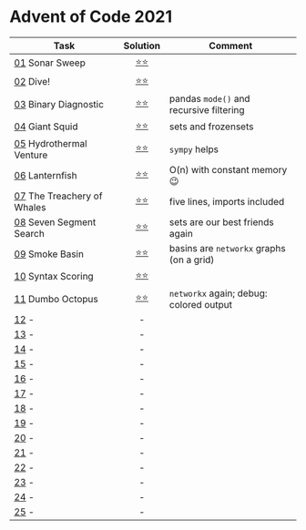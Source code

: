 # Advent of Code 2021

|Task|Solution|Comment|
|---|:---:|---|
|[01](https://adventofcode.com/2021/day/1)  Sonar Sweep          |[⭐⭐](2021/day_01.py)||
|[02](https://adventofcode.com/2021/day/2)  Dive!                |[⭐⭐](2021/day_02.py)||
|[03](https://adventofcode.com/2021/day/3)  Binary Diagnostic    |[⭐⭐](2021/day_03.py)| pandas `mode()` and recursive filtering|
|[04](https://adventofcode.com/2021/day/4)  Giant Squid          |[⭐⭐](2021/day_04.py)| sets and frozensets |
|[05](https://adventofcode.com/2021/day/5)  Hydrothermal Venture |[⭐⭐](2021/day_05.py)| `sympy` helps |
|[06](https://adventofcode.com/2021/day/6)  Lanternfish          |[⭐⭐](2021/day_06.py)| O(n) with constant memory 😉|
|[07](https://adventofcode.com/2021/day/7)  The Treachery of Whales |[⭐⭐](2021/day_07.py)| five lines, imports included|
|[08](https://adventofcode.com/2021/day/8)  Seven Segment Search |[⭐⭐](2021/day_08.py)| sets are our best friends again|
|[09](https://adventofcode.com/2021/day/9)  Smoke Basin          |[⭐⭐](2021/day_09.py)| basins are `networkx` graphs (on a grid) |
|[10](https://adventofcode.com/2021/day/10) Syntax Scoring       |[⭐⭐](2021/day_10.py)|
|[11](https://adventofcode.com/2021/day/11) Dumbo Octopus        |[⭐⭐](2021/day_11.py)| `networkx` again; debug: colored output|
|[12](https://adventofcode.com/2021/day/12) -|-|
|[13](https://adventofcode.com/2021/day/13) -|-|
|[14](https://adventofcode.com/2021/day/14) -|-|
|[15](https://adventofcode.com/2021/day/15) -|-|
|[16](https://adventofcode.com/2021/day/16) -|-|
|[17](https://adventofcode.com/2021/day/17) -|-|
|[18](https://adventofcode.com/2021/day/18) -|-|
|[19](https://adventofcode.com/2021/day/19) -|-|
|[20](https://adventofcode.com/2021/day/20) -|-|
|[21](https://adventofcode.com/2021/day/21) -|-|
|[22](https://adventofcode.com/2021/day/22) -|-|
|[23](https://adventofcode.com/2021/day/23) -|-|
|[24](https://adventofcode.com/2021/day/24) -|-|
|[25](https://adventofcode.com/2021/day/25) -|-|
